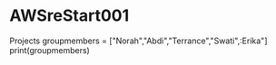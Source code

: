 # AWSreStart001
Projects
groupmembers = ["Norah","Abdi","Terrance","Swati",:Erika"]
print(groupmembers)
